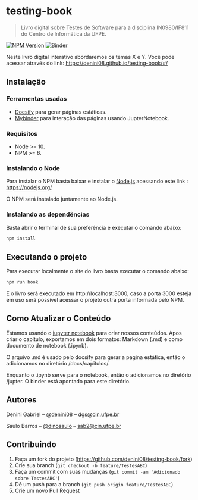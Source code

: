 # testing-book
> Livro digital sobre Testes de Software para a disciplina IN0980/IF811 do Centro de Informática da UFPE.

[![NPM Version][npm-image]][npm-url]
[![Binder](https://mybinder.org/badge_logo.svg)](https://mybinder.org/v2/gh/denini08/testing-book/master?filepath=%2Fjupter)

Neste livro digital interativo abordaremos os temas X e Y.
Você pode acessar através do link: <https://denini08.github.io/testing-book/#/>

## Instalação

### Ferramentas usadas

* [Docsify](https://docsify.js.org/#/) para gerar páginas estáticas.
* [Mybinder](https://mybinder.org/) para interação das páginas usando JupterNotebook.

### Requisitos

* Node >= 10.
* NPM >= 6.

### Instalando o Node

Para instalar o NPM basta baixar e instalar o [Node.js](https://pt.wikipedia.org/wiki/Node.js) acessando este link : https://nodejs.org/

O NPM será instalado juntamente ao Node.js.

### Instalando as dependências

Basta abrir o terminal de sua preferência e executar o comando abaixo:

```bash
npm install
```

## Executando o projeto

Para executar localmente o site do livro basta executar o comando abaixo:

```bash
npm run book
```

E o livro será executado em http://localhost:3000, caso a porta 3000 esteja em uso será possível acessar o projeto outra porta informada pelo NPM.

## Como Atualizar o Conteúdo

Estamos usando o [jupyter notebook](https://jupyter.org/try) para criar nossos conteúdos. Apos criar o capítulo, exportamos em dois formatos: Markdown (.md) e como documento de notebook (.ipynb). 

O arquivo .md é usado pelo docsify para gerar a pagina estática, então o adicionamos no diretório /docs/capitulos/.

Enquanto o .ipynb serve para o notebook, então o adicionamos no diretório /jupter. O binder está apontado para este diretório. 

## Autores

Denini Gabriel – [@denini08](https://github.com/denini08) – dgs@cin.ufpe.br

Saulo Barros – [@dinosaulo](https://github.com/DinoSaulo) – sab2@cin.ufpe.br

## Contribuindo

1. Faça um fork do projeto (<https://github.com/denini08/testing-book/fork>)
2. Crie sua branch (`git checkout -b feature/TestesABC`)
3. Faça um commit com suas mudanças (`git commit -am 'Adicionado sobre TestesABC'`)
4. Dê um push para a branch (`git push origin feature/TestesABC`)
5. Crie um novo Pull Request

<!-- Markdown link & img dfn's -->
[npm-image]: https://img.shields.io/npm/v/datadog-metrics.svg?style=flat-square
[npm-url]: https://npmjs.org/package/datadog-metrics
